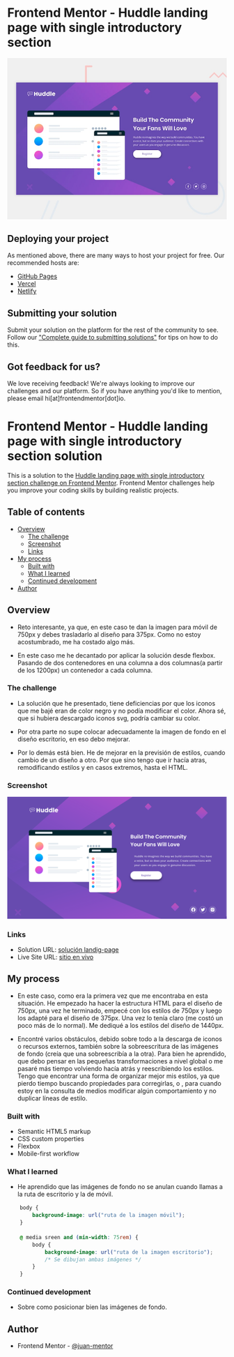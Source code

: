 # Frontend Mentor - Huddle landing page with single introductory section

![Design preview for the Huddle landing page with single introductory section](./design/desktop-preview.jpg)

## Deploying your project

As mentioned above, there are many ways to host your project for free. Our recommended hosts are:

- [GitHub Pages](https://pages.github.com/)
- [Vercel](https://vercel.com/)
- [Netlify](https://www.netlify.com/)

## Submitting your solution

Submit your solution on the platform for the rest of the community to see. Follow our ["Complete guide to submitting solutions"](https://medium.com/frontend-mentor/a-complete-guide-to-submitting-solutions-on-frontend-mentor-ac6384162248) for tips on how to do this.

## Got feedback for us?

We love receiving feedback! We're always looking to improve our challenges and our platform. So if you have anything you'd like to mention, please email hi[at]frontendmentor[dot]io.

# Frontend Mentor - Huddle landing page with single introductory section solution

This is a solution to the [Huddle landing page with single introductory section challenge on Frontend Mentor](https://www.frontendmentor.io/challenges/huddle-landing-page-with-a-single-introductory-section-B_2Wvxgi0). Frontend Mentor challenges help you improve your coding skills by building realistic projects. 

## Table of contents

- [Overview](#overview)
  - [The challenge](#the-challenge)
  - [Screenshot](#screenshot)
  - [Links](#links)
- [My process](#my-process)
  - [Built with](#built-with)
  - [What I learned](#what-i-learned)
  - [Continued development](#continued-development)
- [Author](#author)


## Overview
- Reto interesante, ya que, en este caso te dan la imagen para móvil de 750px y debes trasladarlo al diseño para 375px. Como no estoy acostumbrado, me ha costado algo más.

- En este caso me he decantado por aplicar la solución desde flexbox. Pasando de dos contenedores en una columna a dos columnas(a partir de los 1200px) un contenedor a cada columna.

### The challenge

- La solución que he presentado, tiene deficiencias por que los iconos que me bajé eran de color negro y no podía modificar el color. Ahora sé, que si hubiera descargado iconos svg, podría cambiar su color.

- Por otra parte no supe colocar adecuadamente la imagen de fondo en el diseño escritorio, en eso debo mejorar.

- Por lo demás está bien. He de mejorar en la previsión de estilos, cuando cambio de un diseño a otro. Por que sino tengo que ir hacía atras, remodificando estilos y en casos extremos, hasta el HTML.

### Screenshot

![captura pantalla escritorio](./captures/landing-page-desktop.png)

### Links

- Solution URL: [solución landig-page](https://github.com/juan-mentor/huddle-landing-page-with-single-introductory-section-master.git)
- Live Site URL: [sitio en vivo](https://juan-mentor.github.io/huddle-landing-page-with-single-introductory-section-master/)

## My process

- En este caso, como era la primera vez que me encontraba en esta situación. He empezado ha hacer la estructura HTML para el diseño de 750px, una vez he terminado, empecé con los estilos de 750px y luego los adapté para el diseño de 375px. Una vez lo tenía claro (me costó un poco más de lo normal). Me dediqué a los estilos del diseño de 1440px.

- Encontré varios obstáculos, debido sobre todo a la descarga de iconos o recursos externos, también sobre la sobreescritura de las imágenes de fondo (creía que una sobreescribía a la otra). Para bien
he aprendido, que debo pensar en las pequeñas transformaciones a nivel global o me pasaré más tiempo 
volviendo hacía atrás y reescribiendo los estilos. Tengo que encontrar una forma de organizar mejor mis estilos, ya que pierdo tiempo buscando propiedades para corregirlas, o , para cuando estoy en la consulta de medios modificar algún comportamiento y no duplicar líneas de estilo.

### Built with

- Semantic HTML5 markup
- CSS custom properties
- Flexbox
- Mobile-first workflow

### What I learned
     
- He aprendido que las imágenes de fondo no se anulan cuando llamas a la ruta de escritorio y la de móvil.      

```css
    body {
        background-image: url("ruta de la imagen móvil");
    }

    @ media sreen and (min-width: 75rem) {
        body {
            background-image: url("ruta de la imagen escritorio");
            /* Se dibujan ambas imágenes */
        }
    }
```

### Continued development

- Sobre como posicionar bien las imágenes de fondo.

## Author

- Frontend Mentor - [@juan-mentor](https://www.frontendmentor.io/profile/juan-mentor)